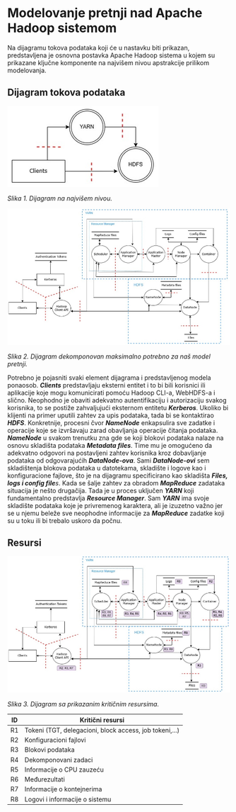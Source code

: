 # Modelovanje pretnji nad Apache Hadoop sistemom

Na dijagramu tokova podataka koji će u nastavku biti prikazan, predstavljena je osnovna postavka Apache Hadoop sistema u kojem su prikazane ključne komponente na najvišem nivou apstrakcije prilikom modelovanja.

## Dijagram tokova podataka

![Apstraktni dijagram](./Apstraktni_dijagram.jpg)

_Slika 1. Dijagram na najvišem nivou._

![Dekomponovan dijagram](./Kompletan_dijagram.jpg)

_Slika 2. Dijagram dekomponovan maksimalno potrebno za naš model pretnji._

Potrebno je pojasniti svaki element dijagrama i predstavljenog modela ponaosob. **_Clients_** predstavljaju eksterni entitet i to bi bili korisnici ili aplikacije koje mogu komunicirati pomoću Hadoop CLI-a, WebHDFS-a i slično. Neophodno je obaviti adekvatno autentifikaciju i autorizaciju svakog korisnika, to se postiže zahvaljujući eksternom entitetu **_Kerberos_**. Ukoliko bi klijenti na primer uputili zahtev za upis podataka, tada bi se kontaktirao **_HDFS_**. Konkretnije, procesni čvor **_NameNode_** enkapsulira sve zadatke i operacije koje se izvršavaju zarad obavljanja operacije čitanja podataka. **_NameNode_** u svakom trenutku zna gde se koji blokovi podataka nalaze na osnovu skladišta podataka _**Metadata files**_. Time mu je omogućeno da adekvatno odgovori na postavljeni zahtev korisnika kroz dobavljanje podataka od odgovarajućih _**DataNode-ova**_. Sami _**DataNode-ovi**_ sem skladištenja blokova podataka u datotekama, skladište i logove kao i konfiguracione fajlove, što je na dijagramu specificirano kao skladišta _**Files, logs i config file**s_. Kada se šalje zahtev za obradom **_MapReduce_** zadataka situacija je nešto drugačija. Tada je u proces uključen **_YARN_** koji fundamentalno predstavlja _**Resource Manager**_. Sam **_YARN_** ima svoje skladište podataka koje je privremenog karaktera, ali je izuzetno važno jer se u njemu beleže sve neophodne informacije za **_MapReduce_** zadatke koji su u toku ili bi trebalo uskoro da počnu. 

## Resursi

![Dekomponovan dijagram sa resursima](./Dijagram_sa_resursima.jpg)

_Slika 3. Dijagram sa prikazanim kritičnim resursima._

| ID | Kritični resursi |
| -- | ------ |
| R1 | Tokeni (TGT, delegacioni, block access, job tokeni,...) |
| R2 | Konfiguracioni fajlovi |
| R3 | Blokovi podataka |
| R4 | Dekomponovani zadaci |
| R5 | Informacije o CPU zauzeću |
| R6 | Međurezultati |
| R7 | Informacije o kontejnerima |
| R8 | Logovi i informacije o sistemu |